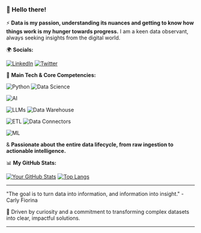 ### 👋 Hello there!

⚡ **Data is my passion, understanding its nuances and getting to know how things work is my hunger towards progress.** I am a keen data observant, always seeking insights from the digital world.

🌍 **Socials:**

[![LinkedIn](https://img.shields.io/badge/LinkedIn-0077B5?style=flat&logo=linkedin&logoColor=white)](https://www.linkedin.com/in/itsjeevs0000)
[![Twitter](https://img.shields.io/badge/Twitter-1DA1F2?style=flat&logo=twitter&logoColor=white)](https://x.com/jeevith100)


🧠 **Main Tech & Core Competencies:**

![Python](https://img.shields.io/badge/Python-3776AB?style=for-the-badge&logo=python&logoColor=white)      ![Data Science](https://img.shields.io/badge/Data%20Science-blue?style=for-the-badge&logo=jupyter&logoColor=white) 

![AI](https://img.shields.io/badge/Artificial%20Intelligence-orange?style=for-the-badge&logo=tensorflow&logoColor=white)

![LLMs](https://img.shields.io/badge/LLMs-purple?style=for-the-badge&logo=huggingface&logoColor=white)      ![Data Warehouse](https://img.shields.io/badge/Data%20Warehousing-teal?style=for-the-badge&logo=snowflake&logoColor=white) 

![ETL](https://img.shields.io/badge/ETL-darkblue?style=for-the-badge&logo=apacheairflow&logoColor=white)      ![Data Connectors](https://img.shields.io/badge/Data%20Connectors-green?style=for-the-badge&logo=apachekafka&logoColor=white)


![ML](https://img.shields.io/badge/Machine%20Learning-red?style=for-the-badge&logo=scikitlearn&logoColor=white)

& **Passionate about the entire data lifecycle, from raw ingestion to actionable intelligence.**



📊 **My GitHub Stats:**

[![Your GitHub Stats](https://github-readme-stats.vercel.app/api?username=YOUR_GITHUB_USERNAME&show_icons=true&theme=dark&include_all_commits=true&count_private=true)](https://github.com/anuraghazra/github-readme-stats)
[![Top Langs](https://github-readme-stats.vercel.app/api/top-langs/?username=YOUR_GITHUB_USERNAME&layout=compact&theme=dark)](https://github.com/anuraghazra/github-readme-stats)


---

 "The goal is to turn data into information, and information into insight." - Carly Fiorina

🚀 Driven by curiosity and a commitment to transforming complex datasets into clear, impactful solutions.

---
